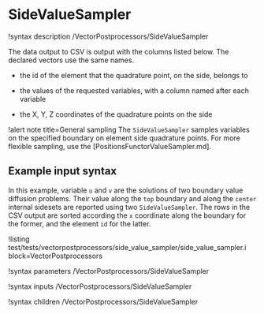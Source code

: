 # SideValueSampler

!syntax description /VectorPostprocessors/SideValueSampler

The data output to CSV is output with the columns listed below. The declared vectors use the same
names.

- the id of the element that the quadrature point, on the side, belongs to

- the values of the requested variables, with a column named after each variable

- the X, Y, Z coordinates of the quadrature points on the side

!alert note title=General sampling
The `SideValueSampler` samples variables on the specified boundary on element side quadrature points. For more flexible sampling,
use the [PositionsFunctorValueSampler.md].

## Example input syntax

In this example, variable `u` and `v` are the solutions of two boundary value diffusion problems. Their value along the `top` boundary and along the `center` internal sidesets are reported using two `SideValueSampler`. The rows in the CSV output are sorted according the `x` coordinate along the boundary for the former, and the element `id` for the latter.

!listing test/tests/vectorpostprocessors/side_value_sampler/side_value_sampler.i block=VectorPostprocessors

!syntax parameters /VectorPostprocessors/SideValueSampler

!syntax inputs /VectorPostprocessors/SideValueSampler

!syntax children /VectorPostprocessors/SideValueSampler
